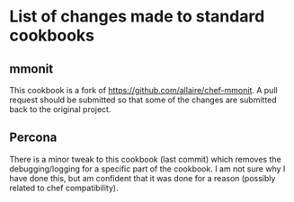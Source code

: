 List of changes made to standard cookbooks
==========================================

mmonit
------
This cookbook is a fork of https://github.com/allaire/chef-mmonit. A pull 
request should be submitted so that some of the changes are submitted back to 
the original project.

Percona
-------
There is a minor tweak to this cookbook (last commit) which removes the 
debugging/logging for a specific part of the cookbook. I am not sure why I have 
done this, but am confident that it was done for a reason (possibly related to 
chef compatibility).

